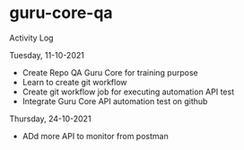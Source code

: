 # guru-core-qa

Activity Log 

Tuesday, 11-10-2021 
- Create Repo QA Guru Core for training purpose
- Learn to create git workflow
- Create git workflow job for executing automation API test
- Integrate Guru Core API automation test on github
   
Thursday, 24-10-2021
- ADd more API to monitor from postman

